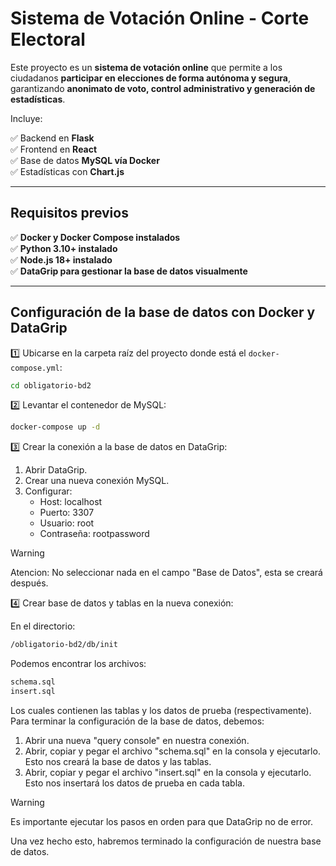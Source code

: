 # Sistema de Votación Online - Corte Electoral

Este proyecto es un **sistema de votación online** que permite a los ciudadanos **participar en elecciones de forma autónoma y segura**, garantizando **anonimato de voto, control administrativo y generación de estadísticas**.

Incluye:

✅ Backend en **Flask**  
✅ Frontend en **React**  
✅ Base de datos **MySQL vía Docker**  
✅ Estadísticas con **Chart.js**

---

## Requisitos previos

✅ **Docker y Docker Compose instalados**  
✅ **Python 3.10+ instalado**  
✅ **Node.js 18+ instalado**  
✅ **DataGrip para gestionar la base de datos visualmente**

---

## Configuración de la base de datos con Docker y DataGrip

1️⃣ Ubicarse en la carpeta raíz del proyecto donde está el `docker-compose.yml`:
```bash
cd obligatorio-bd2
```

2️⃣ Levantar el contenedor de MySQL:
```bash
docker-compose up -d
```

3️⃣ Crear la conexión a la base de datos en DataGrip:

1) Abrir DataGrip.
2) Crear una nueva conexión MySQL.
3) Configurar:
    - Host: localhost
    - Puerto: 3307
    - Usuario: root
    - Contraseña: rootpassword
> [!WARNING]
> Atencion: No seleccionar nada en el campo "Base de Datos", esta se creará después.

4️⃣ Crear base de datos y tablas en la nueva conexión:

En el directorio:
```bash
/obligatorio-bd2/db/init
```
Podemos encontrar los archivos:
```bash
schema.sql
insert.sql
```
Los cuales contienen las tablas y los datos de prueba (respectivamente). Para terminar la configuración de la base de datos, debemos:
1) Abrir una nueva "query console" en nuestra conexión.
2) Abrir, copiar y pegar el archivo "schema.sql" en la consola y ejecutarlo. Esto nos creará la base de datos y las tablas.
3) Abrir, copiar y pegar el archivo "insert.sql" en la consola y ejecutarlo. Esto nos insertará los datos de prueba en cada tabla.

> [!WARNING]
> Es importante ejecutar los pasos en orden para que DataGrip no de error.

Una vez hecho esto, habremos terminado la configuración de nuestra base de datos.